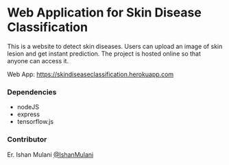 # Web Application for Skin Disease Classification

This is a website to detect skin diseases. Users can upload an image of skin lesion and get instant prediction. The project is hosted online so that anyone can access it.

Web App:
https://skindiseaseclassification.herokuapp.com

### Dependencies
* nodeJS
* express
* tensorflow.js

### Contributor

Er. Ishan Mulani
[@IshanMulani](https://www.linkedin.com/in/ishan-mulani-38b508210/)
